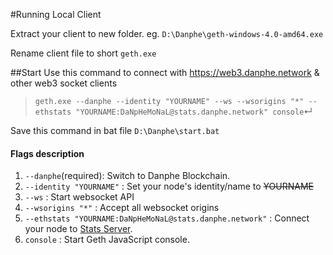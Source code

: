 #Running Local Client

Extract your client to new folder.
eg. `D:\Danphe\geth-windows-4.0-amd64.exe`

Rename client file to short `geth.exe`

##Start 
Use this command to connect with https://web3.danphe.network & other web3 socket clients
>`geth.exe --danphe --identity "YOURNAME" --ws --wsorigins "*" --ethstats "YOURNAME:DaNpHeMoNaL@stats.danphe.network" console`↵

Save this command in bat file `D:\Danphe\start.bat`

#### Flags description
1. `--danphe`(required): Switch to Danphe Blockchain. 
2. `--identity "YOURNAME"` : Set your node's identity/name to ~~YOURNAME~~ 
3. `--ws` : Start websocket API
4. `--wsorigins "*"` : Accept all websocket origins
5. `--ethstats "YOURNAME:DaNpHeMoNaL@stats.danphe.network"` : Connect your node to [Stats Server](https://stats.danphe.network).
6. `console` : Start Geth JavaScript console.


